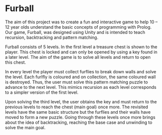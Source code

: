 # Furball
The aim of this project was to create a fun and interactive game to help 10 – 12 year olds understand the basic concepts of programming with Prolog. Our game, Furball, was designed using Unity and is intended to teach recursion, backtracking and pattern matching. 

Furball consists of 5 levels. In the first level a treasure chest is shown to the player. This chest is locked and can only be opened by using a key found in a later level. The aim of the game is to solve all levels and return to open this chest.   

In every level the player must collect furflies to break down walls and solve the level. Each furlfly is coloured and on collection, the same coloured wall is destroyed. Thus, the user must solve this pattern matching puzzle to advance to the next level. This mimics recursion as each level corresponds to a simpler version of the first level.  

Upon solving the third level, the user obtains the key and must return to the previous levels to reach the chest (main goal) once more. The revisited levels have the same basic structure but the furflies and their walls have moved to form a new puzzle. Going through these levels once more brings about the idea of backtracking, reaching the base case and unwinding to solve the main goal. 

